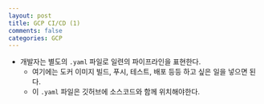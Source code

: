 ```yaml
---
layout: post
title: GCP CI/CD (1)
comments: false
categories: GCP
---
```

 
- 개발자는 별도의 `.yaml` 파일로 일련의 파이프라인을 표현한다.
    - 여기에는 도커 이미지 빌드, 푸시, 테스트, 배포 등등 하고 싶은 일을 넣으면 된다.
    - 이 `.yaml` 파일은 깃허브에 소스코드와 함께 위치해야한다.
